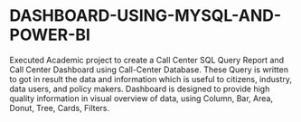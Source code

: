 # DASHBOARD-USING-MYSQL-AND-POWER-BI
Executed Academic project to create a Call Center SQL Query Report and Call Center Dashboard using Call-Center Database. These Query is written to got in result the data and information which is useful to citizens, industry, data users, and policy makers. Dashboard is designed to provide high quality information in visual overview of data, using Column, Bar, Area, Donut, Tree, Cards, Filters.
